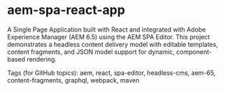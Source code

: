 # aem-spa-react-app
A Single Page Application built with React and integrated with Adobe Experience Manager (AEM 6.5) using the AEM SPA Editor. This project demonstrates a headless content delivery model with editable templates, content fragments, and JSON model support for dynamic, component-based rendering. 

Tags (for GitHub topics): aem, react, spa-editor, headless-cms, aem-65, content-fragments, graphql, webpack, maven
